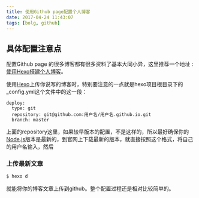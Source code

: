 ```yaml
---
title: 使用Github page配置个人博客
date: 2017-04-24 11:43:07
tags: [bolg, github]
---
```


## 具体配置注意点

配置Github page 的很多博客都有很多资料了基本大同小异，这里推荐一个地址 : [使用Hexo搭建个人博客](http://opiece.me/2015/04/09/hexo-guide/)。

使用[Hexo](https://hexo.io/)上传你说写的博客时，特别要注意的一点就是hexo项目根目录下的_config.yml这个文件中的这一段：
```
deploy:
  type: git
  repository: git@github.com:用户名/用户名.github.io.git
  branch: master
```

上面的repository这里，如果较早版本的配置，不是这样的，所以最好确保你的[Node.js](https://nodejs.org/en/)版本是最新的，到官网上下载最新的版本，就直接按照这个格式，将自己的用户名输入，然后

### 上传最新文章
``` bash
$ hexo d
```

就能将你的博客文章上传到github。整个配置过程还是相对比较简单的。


